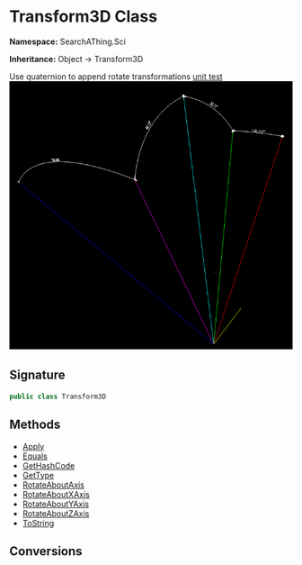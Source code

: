 # Transform3D Class
**Namespace:** SearchAThing.Sci

**Inheritance:** Object → Transform3D

Use quaternion to append rotate transformations
            [unit test](/test/Transform3D/Transform3DTest_0001.cs)
            ![](/test/Transform3D/Transform3DTest_0001.png)

## Signature
```csharp
public class Transform3D
```
## Methods
- [Apply](Transform3D/Apply.md)
- [Equals](Transform3D/Equals.md)
- [GetHashCode](Transform3D/GetHashCode.md)
- [GetType](Transform3D/GetType.md)
- [RotateAboutAxis](Transform3D/RotateAboutAxis.md)
- [RotateAboutXAxis](Transform3D/RotateAboutXAxis.md)
- [RotateAboutYAxis](Transform3D/RotateAboutYAxis.md)
- [RotateAboutZAxis](Transform3D/RotateAboutZAxis.md)
- [ToString](Transform3D/ToString.md)
## Conversions
